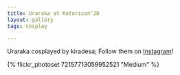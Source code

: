 ```yaml
---
title: Uraraka at Kotoricon'20
layout: gallery
tags: cosplay

---
```


Uraraka cosplayed by kiradesa; Follow them on [Instagram](https://www.instagram.com/kiradesa)!

{% flickr_photoset 72157713059952521 "Medium" %}
